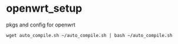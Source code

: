 # openwrt_setup
pkgs and config for openwrt



```
wget auto_compile.sh ~/auto_compile.sh | bash ~/auto_compile.sh
```

